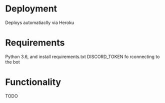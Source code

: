 Deployment
==========

Deploys automatiaclly via Heroku

Requirements
============

Python 3.6, and install requirements.txt
DISCORD_TOKEN fo rconnecting to the bot

Functionality
=============
TODO
